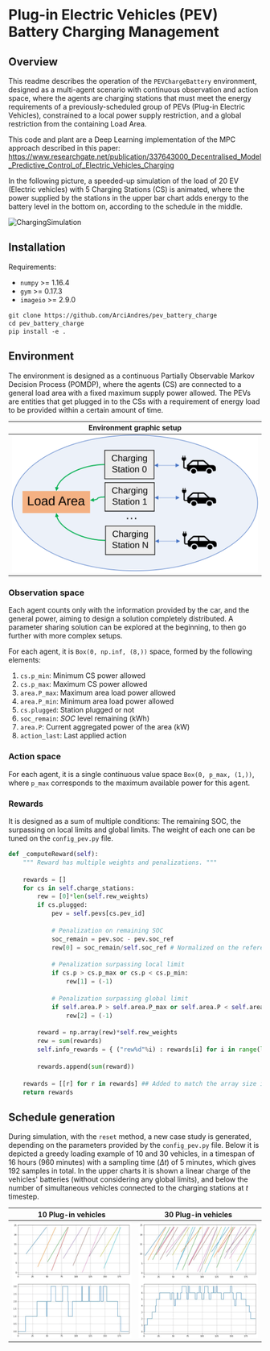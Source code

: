 # Plug-in Electric Vehicles (PEV) Battery Charging Management

## Overview

This readme describes the operation of the `PEVChargeBattery` environment, designed as a multi-agent scenario with continuous observation and action space, where the agents are charging stations that must meet the energy requirements of a previously-scheduled group of PEVs (Plug-in Electric Vehicles), constrained to a local power supply restriction, and a global restriction from the containing Load Area.

This code and plant are a Deep Learning implementation of the MPC approach described in this paper: https://www.researchgate.net/publication/337643000_Decentralised_Model_Predictive_Control_of_Electric_Vehicles_Charging

In the following picture, a speeded-up simulation of the load of 20 EV (Electric vehicles) with 5 Charging Stations (CS) is animated, where the power supplied by the stations in the upper bar chart adds energy to the battery level in the bottom on, according to the schedule in the middle.  

![ChargingSimulation](media/ChargingSimulation.gif)



## Installation

Requirements:

* `numpy` >= 1.16.4
* `gym` >= 0.17.3 
* `imageio` >= 2.9.0

```
git clone https://github.com/ArciAndres/pev_battery_charge
cd pev_battery_charge
pip install -e .
```

## Environment

The environment is designed as a continuous Partially Observable Markov Decision Process (POMDP), where the agents (CS) are connected to a general load area with a fixed maximum supply power allowed. The PEVs are entities that get plugged in to the CSs with a requirement of energy load to be provided within a certain amount of time. 

|       Environment graphic setup       |
| :-----------------------------------: |
| ![LoadAreaFig](media/LoadAreaFig.svg) |





### Observation space

Each agent counts only with the information provided by the car, and the general power, aiming to design a solution completely distributed. A parameter sharing solution can be explored at the beginning, to then go further with more complex setups. 

For each agent, it is `Box(0, np.inf, (8,))` space, formed by the following elements:

1. `cs.p_min`: Minimum CS power allowed
1. `cs.p_max`: Maximum CS power allowed
1. `area.P_max`: Maximum area load power allowed
1. `area.P_min`: Minimum area load power allowed
1. `cs.plugged`: Station plugged or not
1. `soc_remain`: $SOC$ level remaining (kWh)
1. `area.P`: Current aggregated power of the area (kW)
1. `action_last`: Last applied action

### Action space

For each agent, it is a single continuous value space `Box(0, p_max, (1,))`, where `p_max` corresponds to the maximum available power for this agent. 

### Rewards

It is designed as a sum of multiple conditions: The remaining SOC, the surpassing on local limits and global limits. The weight of each one can be tuned on the `config_pev.py` file. 

```python
def _computeReward(self):
    """ Reward has multiple weights and penalizations. """
    
    rewards = []
    for cs in self.charge_stations:
        rew = [0]*len(self.rew_weights)
        if cs.plugged:
            pev = self.pevs[cs.pev_id]
            
            # Penalization on remaining SOC
            soc_remain = pev.soc - pev.soc_ref
            rew[0] = soc_remain/self.soc_ref # Normalized on the reference, not max
            
            # Penalization surpassing local limit
            if cs.p > cs.p_max or cs.p < cs.p_min:
                rew[1] = (-1)
            
            # Penalization surpassing global limit
            if self.area.P > self.area.P_max or self.area.P < self.area.P_min:
                rew[2] = (-1)
        
        reward = np.array(rew)*self.rew_weights
        rew = sum(rewards)
        self.info_rewards = { ("rew%d"%i) : rewards[i] for i in range(len(rewards)) }
    
        rewards.append(sum(reward))  
    
    rewards = [[r] for r in rewards] ## Added to match the array size in training
    return rewards
```
## Schedule generation

During simulation, with the `reset` method, a new case study is generated, depending on the parameters provided by the `config_pev.py` file. Below it is depicted a greedy loading example of 10 and 30 vehicles, in a timespan of 16 hours (960 minutes) with a sampling time ($\Delta t$) of 5 minutes, which gives 192 samples in total. In the upper charts it is shown a linear charge of the vehicles' batteries (without considering any global limits), and below the number of simultaneous vehicles connected to the charging stations at $t$ timestep. 

|                     10 Plug-in vehicles                      |                     30 Plug-in vehicles                      |
| :----------------------------------------------------------: | :----------------------------------------------------------: |
| <img src="media/10_pev_env.gif" alt="10_pev_env" style="zoom: 80%;" /> | <img src="media/30_pev_env.gif" alt="30_pev_env" style="zoom: 80%;" /> |




